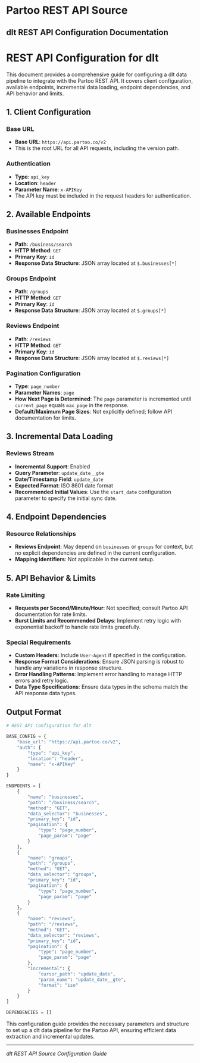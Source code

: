 # Partoo REST API Source

## dlt REST API Configuration Documentation

# REST API Configuration for dlt

This document provides a comprehensive guide for configuring a dlt data pipeline to integrate with the Partoo REST API. It covers client configuration, available endpoints, incremental data loading, endpoint dependencies, and API behavior and limits.

## 1. Client Configuration

### Base URL
- **Base URL**: `https://api.partoo.co/v2`
- This is the root URL for all API requests, including the version path.

### Authentication
- **Type**: `api_key`
- **Location**: `header`
- **Parameter Name**: `x-APIKey`
- The API key must be included in the request headers for authentication.

## 2. Available Endpoints

### Businesses Endpoint
- **Path**: `/business/search`
- **HTTP Method**: `GET`
- **Primary Key**: `id`
- **Response Data Structure**: JSON array located at `$.businesses[*]`

### Groups Endpoint
- **Path**: `/groups`
- **HTTP Method**: `GET`
- **Primary Key**: `id`
- **Response Data Structure**: JSON array located at `$.groups[*]`

### Reviews Endpoint
- **Path**: `/reviews`
- **HTTP Method**: `GET`
- **Primary Key**: `id`
- **Response Data Structure**: JSON array located at `$.reviews[*]`

### Pagination Configuration
- **Type**: `page_number`
- **Parameter Names**: `page`
- **How Next Page is Determined**: The `page` parameter is incremented until `current_page` equals `max_page` in the response.
- **Default/Maximum Page Sizes**: Not explicitly defined; follow API documentation for limits.

## 3. Incremental Data Loading

### Reviews Stream
- **Incremental Support**: Enabled
- **Query Parameter**: `update_date__gte`
- **Date/Timestamp Field**: `update_date`
- **Expected Format**: ISO 8601 date format
- **Recommended Initial Values**: Use the `start_date` configuration parameter to specify the initial sync date.

## 4. Endpoint Dependencies

### Resource Relationships
- **Reviews Endpoint**: May depend on `businesses` or `groups` for context, but no explicit dependencies are defined in the current configuration.
- **Mapping Identifiers**: Not applicable in the current setup.

## 5. API Behavior & Limits

### Rate Limiting
- **Requests per Second/Minute/Hour**: Not specified; consult Partoo API documentation for rate limits.
- **Burst Limits and Recommended Delays**: Implement retry logic with exponential backoff to handle rate limits gracefully.

### Special Requirements
- **Custom Headers**: Include `User-Agent` if specified in the configuration.
- **Response Format Considerations**: Ensure JSON parsing is robust to handle any variations in response structure.
- **Error Handling Patterns**: Implement error handling to manage HTTP errors and retry logic.
- **Data Type Specifications**: Ensure data types in the schema match the API response data types.

## Output Format

```python
# REST API Configuration for dlt

BASE_CONFIG = {
    "base_url": "https://api.partoo.co/v2",
    "auth": {
        "type": "api_key",
        "location": "header",
        "name": "x-APIKey"
    }
}

ENDPOINTS = [
    {
        "name": "businesses",
        "path": "/business/search",
        "method": "GET",
        "data_selector": "businesses",
        "primary_key": "id",
        "pagination": {
            "type": "page_number",
            "page_param": "page"
        }
    },
    {
        "name": "groups",
        "path": "/groups",
        "method": "GET",
        "data_selector": "groups",
        "primary_key": "id",
        "pagination": {
            "type": "page_number",
            "page_param": "page"
        }
    },
    {
        "name": "reviews",
        "path": "/reviews",
        "method": "GET",
        "data_selector": "reviews",
        "primary_key": "id",
        "pagination": {
            "type": "page_number",
            "page_param": "page"
        },
        "incremental": {
            "cursor_path": "update_date",
            "param_name": "update_date__gte",
            "format": "iso"
        }
    }
]

DEPENDENCIES = []
```

This configuration guide provides the necessary parameters and structure to set up a dlt data pipeline for the Partoo API, ensuring efficient data extraction and incremental updates.

---
*dlt REST API Source Configuration Guide*